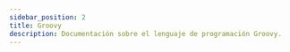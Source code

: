 ```yaml
---
sidebar_position: 2
title: Groovy
description: Documentación sobre el lenguaje de programación Groovy.
---
```

